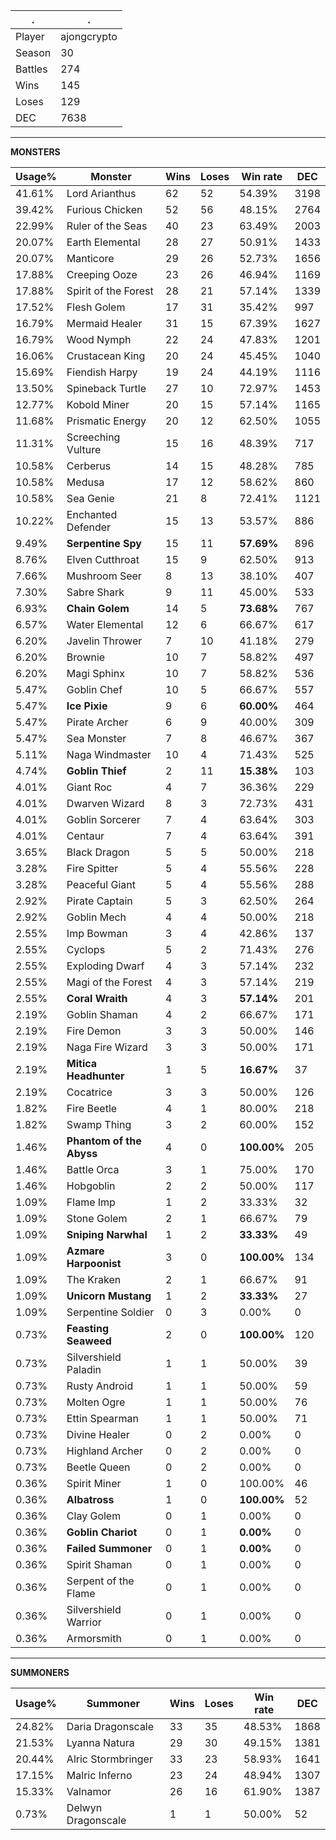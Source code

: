 .|.
|-|-
Player|ajongcrypto
Season|30
Battles|274
Wins|145
Loses|129
DEC|7638

---
**MONSTERS**

Usage%|Monster|Wins|Loses|Win rate|DEC|
-|-|-|-|-|-|
41.61%|Lord Arianthus|62|52|54.39%|3198|
39.42%|Furious Chicken|52|56|48.15%|2764|
22.99%|Ruler of the Seas|40|23|63.49%|2003|
20.07%|Earth Elemental|28|27|50.91%|1433|
20.07%|Manticore|29|26|52.73%|1656|
17.88%|Creeping Ooze|23|26|46.94%|1169|
17.88%|Spirit of the Forest|28|21|57.14%|1339|
17.52%|Flesh Golem|17|31|35.42%|997|
16.79%|Mermaid Healer|31|15|67.39%|1627|
16.79%|Wood Nymph|22|24|47.83%|1201|
16.06%|Crustacean King|20|24|45.45%|1040|
15.69%|Fiendish Harpy|19|24|44.19%|1116|
13.50%|Spineback Turtle|27|10|72.97%|1453|
12.77%|Kobold Miner|20|15|57.14%|1165|
11.68%|Prismatic Energy|20|12|62.50%|1055|
11.31%|Screeching Vulture|15|16|48.39%|717|
10.58%|Cerberus|14|15|48.28%|785|
10.58%|Medusa|17|12|58.62%|860|
10.58%|Sea Genie|21|8|72.41%|1121|
10.22%|Enchanted Defender|15|13|53.57%|886|
9.49%|**Serpentine Spy**|15|11|**57.69%**|896|
8.76%|Elven Cutthroat|15|9|62.50%|913|
7.66%|Mushroom Seer|8|13|38.10%|407|
7.30%|Sabre Shark|9|11|45.00%|533|
6.93%|**Chain Golem**|14|5|**73.68%**|767|
6.57%|Water Elemental|12|6|66.67%|617|
6.20%|Javelin Thrower|7|10|41.18%|279|
6.20%|Brownie|10|7|58.82%|497|
6.20%|Magi Sphinx|10|7|58.82%|536|
5.47%|Goblin Chef|10|5|66.67%|557|
5.47%|**Ice Pixie**|9|6|**60.00%**|464|
5.47%|Pirate Archer|6|9|40.00%|309|
5.47%|Sea Monster|7|8|46.67%|367|
5.11%|Naga Windmaster|10|4|71.43%|525|
4.74%|**Goblin Thief**|2|11|**15.38%**|103|
4.01%|Giant Roc|4|7|36.36%|229|
4.01%|Dwarven Wizard|8|3|72.73%|431|
4.01%|Goblin Sorcerer|7|4|63.64%|303|
4.01%|Centaur|7|4|63.64%|391|
3.65%|Black Dragon|5|5|50.00%|218|
3.28%|Fire Spitter|5|4|55.56%|228|
3.28%|Peaceful Giant|5|4|55.56%|288|
2.92%|Pirate Captain|5|3|62.50%|264|
2.92%|Goblin Mech|4|4|50.00%|218|
2.55%|Imp Bowman|3|4|42.86%|137|
2.55%|Cyclops|5|2|71.43%|276|
2.55%|Exploding Dwarf|4|3|57.14%|232|
2.55%|Magi of the Forest|4|3|57.14%|219|
2.55%|**Coral Wraith**|4|3|**57.14%**|201|
2.19%|Goblin Shaman|4|2|66.67%|171|
2.19%|Fire Demon|3|3|50.00%|146|
2.19%|Naga Fire Wizard|3|3|50.00%|171|
2.19%|**Mitica Headhunter**|1|5|**16.67%**|37|
2.19%|Cocatrice|3|3|50.00%|126|
1.82%|Fire Beetle|4|1|80.00%|218|
1.82%|Swamp Thing|3|2|60.00%|152|
1.46%|**Phantom of the Abyss**|4|0|**100.00%**|205|
1.46%|Battle Orca|3|1|75.00%|170|
1.46%|Hobgoblin|2|2|50.00%|117|
1.09%|Flame Imp|1|2|33.33%|32|
1.09%|Stone Golem|2|1|66.67%|79|
1.09%|**Sniping Narwhal**|1|2|**33.33%**|49|
1.09%|**Azmare Harpoonist**|3|0|**100.00%**|134|
1.09%|The Kraken|2|1|66.67%|91|
1.09%|**Unicorn Mustang**|1|2|**33.33%**|27|
1.09%|Serpentine Soldier|0|3|0.00%|0|
0.73%|**Feasting Seaweed**|2|0|**100.00%**|120|
0.73%|Silvershield Paladin|1|1|50.00%|39|
0.73%|Rusty Android|1|1|50.00%|59|
0.73%|Molten Ogre|1|1|50.00%|76|
0.73%|Ettin Spearman|1|1|50.00%|71|
0.73%|Divine Healer|0|2|0.00%|0|
0.73%|Highland Archer|0|2|0.00%|0|
0.73%|Beetle Queen|0|2|0.00%|0|
0.36%|Spirit Miner|1|0|100.00%|46|
0.36%|**Albatross**|1|0|**100.00%**|52|
0.36%|Clay Golem|0|1|0.00%|0|
0.36%|**Goblin Chariot**|0|1|**0.00%**|0|
0.36%|**Failed Summoner**|0|1|**0.00%**|0|
0.36%|Spirit Shaman|0|1|0.00%|0|
0.36%|Serpent of the Flame|0|1|0.00%|0|
0.36%|Silvershield Warrior|0|1|0.00%|0|
0.36%|Armorsmith|0|1|0.00%|0|

---
**SUMMONERS**

Usage%|Summoner|Wins|Loses|Win rate|DEC|
-|-|-|-|-|-|
24.82%|Daria Dragonscale|33|35|48.53%|1868|
21.53%|Lyanna Natura|29|30|49.15%|1381|
20.44%|Alric Stormbringer|33|23|58.93%|1641|
17.15%|Malric Inferno|23|24|48.94%|1307|
15.33%|Valnamor|26|16|61.90%|1387|
0.73%|Delwyn Dragonscale|1|1|50.00%|52|

